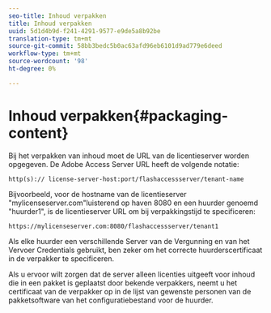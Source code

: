 ```yaml
---
seo-title: Inhoud verpakken
title: Inhoud verpakken
uuid: 5d1d4b9d-f241-4291-9577-e9de5a8b92be
translation-type: tm+mt
source-git-commit: 58bb3bedc5b0ac63afd96eb6101d9ad779e6deed
workflow-type: tm+mt
source-wordcount: '98'
ht-degree: 0%

---
```



# Inhoud verpakken{#packaging-content}

Bij het verpakken van inhoud moet de URL van de licentieserver worden opgegeven. De Adobe Access Server URL heeft de volgende notatie:

```
http(s):// license-server-host:port/flashaccessserver/tenant-name
```

Bijvoorbeeld, voor de hostname van de licentieserver &quot;mylicenseserver.com&quot;luisterend op haven 8080 en een huurder genoemd &quot;huurder1&quot;, is de licentieserver URL om bij verpakkingstijd te specificeren:

```
https://mylicenseserver.com:8080/flashaccessserver/tenant1
```

Als elke huurder een verschillende Server van de Vergunning en van het Vervoer Credentials gebruikt, ben zeker om het correcte huurderscertificaat in de verpakker te specificeren.

Als u ervoor wilt zorgen dat de server alleen licenties uitgeeft voor inhoud die in een pakket is geplaatst door bekende verpakkers, neemt u het certificaat van de verpakker op in de lijst van gewenste personen van de pakketsoftware van het configuratiebestand voor de huurder.
